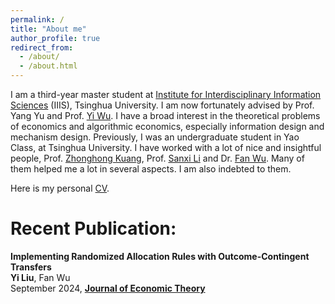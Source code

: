 ```yaml
---
permalink: /
title: "About me"
author_profile: true
redirect_from: 
  - /about/
  - /about.html
---
```


I am a third-year master student at [Institute for Interdisciplinary Information Sciences](https://iiis.tsinghua.edu.cn/) (IIIS), Tsinghua University. I am now fortunately advised by Prof. Yang Yu and Prof. [Yi Wu](https://jxwuyi.weebly.com/). I have a broad interest in the theoretical problems of economics and algorithmic economics, especially information design and mechanism design. Previously, I was an undergraduate student in Yao Class, at Tsinghua University. I have worked with a lot of nice and insightful people, Prof. [Zhonghong Kuang](https://zhkuang.weebly.com/), Prof. [Sanxi Li](http://econ.ruc.edu.cn/jszy/4e35b71d197a4e23911b7a761b67780e.htm) and Dr. [Fan Wu](https://wuf17.weebly.com/). Many of them helped me a lot in several aspects. I am also indebted to them.

Here is my personal [CV](/files/Yi_Liu_s_CV.pdf).


Recent Publication:
======
**Implementing Randomized Allocation Rules with Outcome-Contingent Transfers**<br>
**Yi Liu**, Fan Wu<br>
September 2024, [**Journal of Economic Theory**](<https://doi.org/10.1016/j.jet.2024.105878>)
